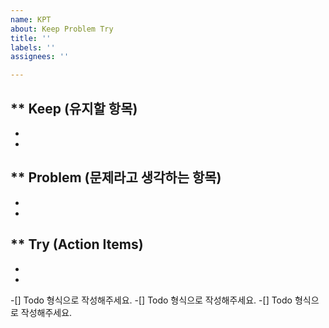 ```yaml
---
name: KPT
about: Keep Problem Try
title: ''
labels: ''
assignees: ''

---
```


** Keep (유지할 항목)
----
-
-

** Problem (문제라고 생각하는 항목)
----
-
-

** Try (Action Items)
----
-
-

 -[] Todo 형식으로 작성해주세요.
 -[] Todo 형식으로 작성해주세요.
 -[] Todo 형식으로 작성해주세요.
